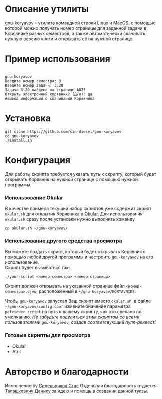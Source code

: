 # Описание утилиты

gnu-koryavov - утилита командной строки Linux и MacOS, с помощью которой можно
получать номер страницы для заданной задачи в Корявнике разных семестров, а также автоматически скачивать нужную версию книги и открывать её на нужной странице.

# Пример использования

```

gnu-koryavov
Введите номер семестра: 3
Введите номер задачи: 3.20
Задача 3.20 найдена на странице №82!
Открыть электронный корявник? (Д/н): да
#вывод информации о скачивании Корявника

```

# Установка

```shell
git clone https://github.com/sin-diesel/gnu-koryavov
cd gnu-koryavov
./install.sh
```

# Конфигурация

Для работы скрипта требуется указать путь к скрипту, который будет открывать Корявник на нужной странице с помощью нужной программы. 

### Использование Okular

В качестве примера текущий набор скриптов уже содержит скрипт `okular.sh` для открытия Корявника в [Okular](https://github.com/KDE/okular). Для использования `okular.sh` сразу после установки нужно выполнить команду

```shell
cp okular.sh ~/gnu-koryavov/
```

### Использование другого средства просмотра

Вы можете создать скрипт, который будет открывать Корявник с помощью любой другой программы и настроить `gnu-koryavov` на его использование.  
Скрипт будет вызываться так:

```shell
./your-script <номер-семестра> <номер-страницы>
```

Скрипт должен открывать на указанной странице файл `<номер-семестра>.djvu`, расположенный в `~/gnu-koryavov/KORYAVNIKS`.

Чтобы `gnu-koryavov` запускал Ваш скрипт вместо `okular.sh`, в файле `~/gnu-koryavov/config.conf` измените значение параметра `pdfviewer_script` на путь к вашему скрипту, как это сделано по умолчанию. *Не забудьте поделиться этим скриптом со всеми пользователями `gnu-koryavov`, создав соответсвующий пулл-реквест!*

### Готовые скрипты для просмотра
- Okular
- Atril

# Авторство и благодарности

Исполнение by [Сидельников Стас](https://vk.com/sindiesel)
Отдельная благодарность отдается [Талашкевичу Данику](https://vk.com/danik.princessa) за идею
и помощь в создании данной тулзы.

